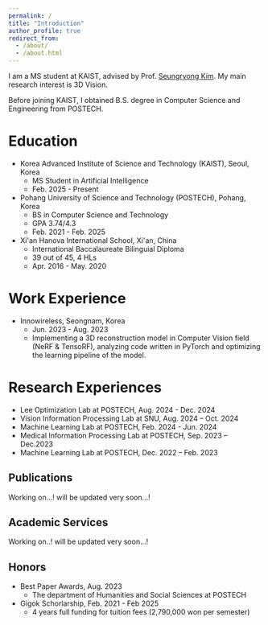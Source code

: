 ```yaml
---
permalink: /
title: "Introduction"
author_profile: true
redirect_from: 
  - /about/
  - /about.html
---
```


I am a MS student at KAIST, advised by Prof. [Seungryong Kim](https://cvlab.kaist.ac.kr/members/faculty). My main research interest is 3D Vision. 

Before joining KAIST, I obtained B.S. degree in Computer Science and Engineering from POSTECH. 

Education
======
- Korea Advanced Institute of Science and Technology (KAIST), Seoul, Korea
  - MS Student in Artificial Intelligence
  - Feb. 2025 - Present
- Pohang University of Science and Technology (POSTECH), Pohang, Korea
  - BS in Computer Science and Technology 
  - GPA 3.74/4.3
  - Feb. 2021 - Feb. 2025
- Xi'an Hanova International School, Xi'an, China
  - International Baccalaureate Bilinguial Diploma
  - 39 out of 45, 4 HLs
  - Apr. 2016 - May. 2020

Work Experience
======
- Innowireless, Seongnam, Korea
  - Jun. 2023 - Aug. 2023
  - Implementing a 3D reconstruction model in Computer Vision field (NeRF & TensoRF), analyzing code written in PyTorch and optimizing the learning pipeline of the model.

Research Experiences
======
- Lee Optimization Lab at POSTECH, Aug. 2024 - Dec. 2024
- Vision Information Processing Lab at SNU, Aug. 2024 – Oct. 2024  
- Machine Learning Lab at POSTECH, Feb. 2024 - Jun. 2024
- Medical Information Processing Lab at POSTECH, Sep. 2023 – Dec.2023
- Machine Learning Lab at POSTECH, Dec. 2022 – Feb. 2023

Publications
------
Working on...! will be updated very soon...!

Academic Services
------
Working on..! will be updated very soon...!


Honors
------
- Best Paper Awards, Aug. 2023
  - The department of Humanities and Social Sciences at POSTECH
- Gigok Schorlarship, Feb. 2021 - Feb 2025
  - 4 years full funding for tuition fees (2,790,000 won per semester)